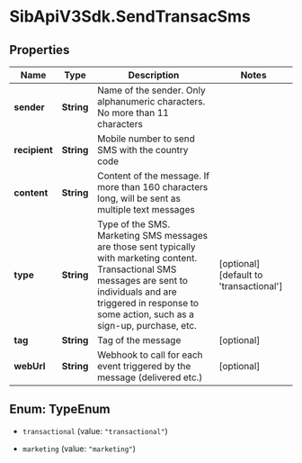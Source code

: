 # SibApiV3Sdk.SendTransacSms

## Properties
Name | Type | Description | Notes
------------ | ------------- | ------------- | -------------
**sender** | **String** | Name of the sender. Only alphanumeric characters. No more than 11 characters | 
**recipient** | **String** | Mobile number to send SMS with the country code | 
**content** | **String** | Content of the message. If more than 160 characters long, will be sent as multiple text messages | 
**type** | **String** | Type of the SMS. Marketing SMS messages are those sent typically with marketing content. Transactional SMS messages are sent to individuals and are triggered in response to some action, such as a sign-up, purchase, etc. | [optional] [default to &#39;transactional&#39;]
**tag** | **String** | Tag of the message | [optional] 
**webUrl** | **String** | Webhook to call for each event triggered by the message (delivered etc.) | [optional] 


<a name="TypeEnum"></a>
## Enum: TypeEnum


* `transactional` (value: `"transactional"`)

* `marketing` (value: `"marketing"`)





